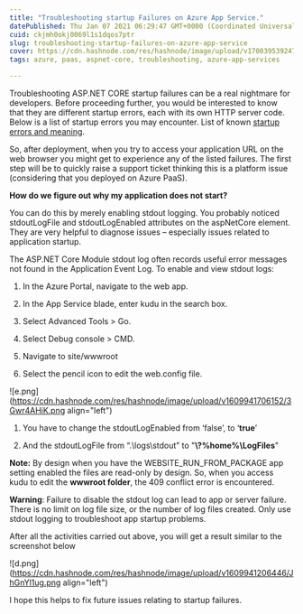 ```yaml
---
title: "Troubleshooting startup Failures on Azure App Service."
datePublished: Thu Jan 07 2021 06:29:47 GMT+0000 (Coordinated Universal Time)
cuid: ckjmh0okj0069l1s1dqos7ptr
slug: troubleshooting-startup-failures-on-azure-app-service
cover: https://cdn.hashnode.com/res/hashnode/image/upload/v1700395392470/7db4bbb2-53a1-44ff-a39e-3b453e0a7ea0.png
tags: azure, paas, aspnet-core, troubleshooting, azure-app-services

---
```


Troubleshooting ASP.NET CORE startup failures can be a real nightmare for developers. Before proceeding further, you would be interested to know that they are different startup errors, each with its own HTTP server code. Below is a list of startup errors you may encounter. List of known [startup errors and meaning](https://docs.microsoft.com/en-us/aspnet/core/test/troubleshoot-azure-iis?view=aspnetcore-5.0).

So, after deployment, when you try to access your application URL on the web browser you might get to experience any of the listed failures. The first step will be to quickly raise a support ticket thinking this is a platform issue (considering that you deployed on Azure PaaS).

**How do we figure out why my application does not start?**

You can do this by merely enabling stdout logging. You probably noticed stdoutLogFile and stdoutLogEnabled attributes on the aspNetCore element. They are very helpful to diagnose issues – especially issues related to application startup.

The ASP.NET Core Module stdout log often records useful error messages not found in the Application Event Log. To enable and view stdout logs:

1. In the Azure Portal, navigate to the web app.
    
2. In the App Service blade, enter kudu in the search box.
    
3. Select Advanced Tools &gt; Go.
    
4. Select Debug console &gt; CMD.
    
5. Navigate to site/wwwroot
    
6. Select the pencil icon to edit the web.config file.
    

![e.png](https://cdn.hashnode.com/res/hashnode/image/upload/v1609941706152/3Gwr4AHiK.png align="left")

1. You have to change the stdoutLogEnabled from ‘false’, to ‘**true**’
    
2. And the stdoutLogFile from “.\\logs\\stdout” to "**\\?%home%\\LogFiles**"
    

**Note:** By design when you have the WEBSITE\_RUN\_FROM\_PACKAGE app setting enabled the files are read-only by design. So, when you access kudu to edit the **wwwroot folder**, the 409 conflict error is encountered.

**Warning**: Failure to disable the stdout log can lead to app or server failure. There is no limit on log file size, or the number of log files created. Only use stdout logging to troubleshoot app startup problems.

After all the activities carried out above, you will get a result similar to the screenshot below

![d.png](https://cdn.hashnode.com/res/hashnode/image/upload/v1609941206446/JhGnYl1ug.png align="left")

I hope this helps to fix future issues relating to startup failures.